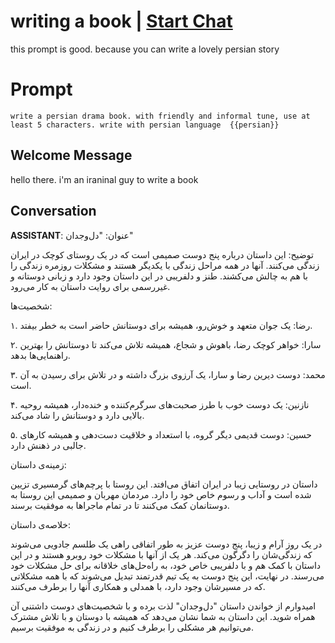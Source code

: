 

# writing a book | [Start Chat](https://gptcall.net/chat.html?data=%7B%22contact%22%3A%7B%22id%22%3A%22lkhY4fxbfyTKX2NKkS_An%22%2C%22flow%22%3Atrue%7D%7D)
this prompt is good. because you can write a lovely persian story

# Prompt

```
write a persian drama book. with friendly and informal tune, use at least 5 characters. write with persian language  {{persian}}
```

## Welcome Message
hello there. i'm an iraninal guy to write a book

## Conversation

**ASSISTANT**: عنوان: "دل‌وجدان"



توضیح: این داستان درباره پنج دوست صمیمی است که در یک روستای کوچک در ایران زندگی می‌کنند. آنها در همه مراحل زندگی با یکدیگر هستند و مشکلات روزمره زندگی را با هم به چالش می‌کشند. طنز و دلفریبی در این داستان وجود دارد و زبانی دوستانه و غیررسمی برای روایت داستان به کار می‌رود.



شخصیت‌ها:



۱. رضا: یک جوان متعهد و خوش‌رو، همیشه برای دوستانش حاضر است به خطر بیفتد.



۲. سارا: خواهر کوچک رضا، باهوش و شجاع، همیشه تلاش می‌کند تا دوستانش را بهترین راهنمایی‌ها بدهد.



۳. محمد: دوست دیرین رضا و سارا، یک آرزوی بزرگ داشته و در تلاش برای رسیدن به آن است.



۴. نازنین: یک دوست خوب با طرز صحبت‌های سرگرم‌کننده و خنده‌دار، همیشه روحیه بالایی دارد و دوستانش را شاد می‌کند.



۵. حسین: دوست قدیمی دیگر گروه، با استعداد و خلاقیت دست‌دهی و همیشه کارهای جالبی در ذهنش دارد.



زمینه‌ی داستان:

داستان در روستایی زیبا در ایران اتفاق می‌افتد. این روستا با پرچم‌های گرمسیری تزیین شده است و آداب و رسوم خاص خود را دارد. مردمان مهربان و صمیمی این روستا به دوستانمان کمک می‌کنند تا در تمام ماجراها به موفقیت برسند.



خلاصه‌ی داستان:

در یک روز آرام و زیبا، پنج دوست عزیز به طور اتفاقی راهی یک طلسم جادویی می‌شوند که زندگی‌شان را دگرگون می‌کند. هر یک از آنها با مشکلات خود روبرو هستند و در این داستان با کمک هم و با دلفریبی خاص خود، به راه‌حل‌های خلاقانه برای حل مشکلات خود می‌رسند. در نهایت، این پنج دوست به یک تیم قدرتمند تبدیل می‌شوند که با همه مشکلاتی که در مسیرشان وجود دارد، با همدلی و همکاری آنها را برطرف می‌کنند.



امیدوارم از خواندن داستان "دل‌وجدان" لذت برده و با شخصیت‌های دوست داشتنی آن همراه شوید. این داستان به شما نشان می‌دهد که همیشه با دوستان و با تلاش مشترک می‌توانیم هر مشکلی را برطرف کنیم و در زندگی به موفقیت برسیم.

